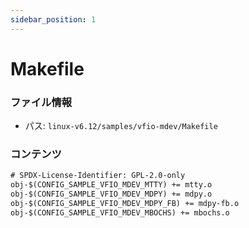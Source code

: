 ```yaml
---
sidebar_position: 1
---
```

# Makefile

### ファイル情報

- パス: `linux-v6.12/samples/vfio-mdev/Makefile`

### コンテンツ

```txt
# SPDX-License-Identifier: GPL-2.0-only
obj-$(CONFIG_SAMPLE_VFIO_MDEV_MTTY) += mtty.o
obj-$(CONFIG_SAMPLE_VFIO_MDEV_MDPY) += mdpy.o
obj-$(CONFIG_SAMPLE_VFIO_MDEV_MDPY_FB) += mdpy-fb.o
obj-$(CONFIG_SAMPLE_VFIO_MDEV_MBOCHS) += mbochs.o

```
